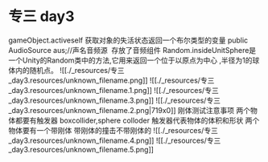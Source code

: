 # 专三 day3


gameObject.activeself 获取对象的失活状态返回一个布尔类型的变量
public AudioSource aus;//声名音频源  存放了音频组件
Random.insideUnitSphere是一个Unity的Random类中的方法,它用来返回一个位于以原点为中心 ,半径为1的球体内的随机点。
![[./_resources/专三_day3.resources/unknown_filename.png]]
![[./_resources/专三_day3.resources/unknown_filename.1.png]]
![[./_resources/专三_day3.resources/unknown_filename.3.png]]
![[./_resources/专三_day3.resources/unknown_filename.2.png|719x0]]
刚体测试注意事项
两个物体都要有触发器 boxcollider,sphere colloder 触发器代表物体的体积和形状
两个物体要有一个带刚体
带刚体的撞击不带刚体的
![[./_resources/专三_day3.resources/unknown_filename.4.png]]
![[./_resources/专三_day3.resources/unknown_filename.5.png]]

